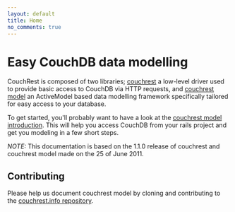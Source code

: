 ```yaml
---
layout: default
title: Home
no_comments: true
---
```


# Easy CouchDB data modelling

CouchRest is composed of two libraries; [couchrest](/couchrest/index.html) a low-level driver used to provide basic access to CouchDB via HTTP requests, and [couchrest model](/model/index.html) an ActiveModel based data modelling framework specifically tailored for easy access to your database.

To get started, you'll probably want to have a look at the [couchrest model introduction](/model/index.html). This will help you access CouchDB from your rails project and get you modeling in a few short steps.

*NOTE:* This documentation is based on the 1.1.0 release of couchrest and couchrest model made on the 25 of June 2011.

## Contributing

Please help us document couchrest model by cloning and contributing to the [couchrest.info repository](https://github.com/couchrest/couchrest.github.com).

